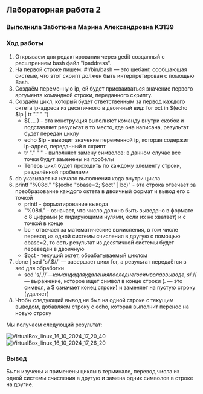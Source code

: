 ## Лабораторная работа 2
### Выполнила Заботкина Марина Александровна K3139
### Ход работы
1) Открываем для редактирования через gedit созданный с расштрением bash файл "ipaddress".
2) На первой строке пишем: #!/bin/bash — это шебанг, сообщающая системе, что этот скрипт должен быть интерпретирован с помощью Bash.
3) Создаём переменную ip, ей будет присваиваться значение первого аргумента командной строки, переданного скрипту.
4) Создаём цикл, который будет ответственным за первод каждого октета ip-адреса из десятичного в двоичный вид:  for oct in $(echo $ip | tr "." " ")
   * $( ... ) - эта конструкция выполняет команду внутри скобок и подставляет результат в то место, где она написана, результат будет передан циклу
   * echo $ip - выводит значение переменной ip, которая содержит ip-адрес, переданный в скрипт
   * tr "." " " - выполняет замену символов: в данном случае все точки будут заменены на пробелы
   * Теперь цикл будет проходить по каждому элементу строки, разделённой пробелами
6) do указывает на начало выполнения кода внутри цикла
7) printf "%08d." "$(echo "obase=2; $oct" | bc)" - эта строка отвечает за преобразование каждого октета в двоичный формат и вывод его с точкой
   * printf - форматирование вывода
   * "%08d." - означает, что число должно быть выведено в формате с 8 цифрами (с лидирующими нулями, если их не хватает) и с точкой в конце
   * bc - отвечает за математические вычисления, в том числе перевод из одной системы счисления в другую с помощью obase=2, то есть результат из десятичной системы будет переведён в двоичную
   * $oct - текущий октет, обрабатываемый циклом
8) done | sed 's/.$//' — завершает цикл for, а результат передаётся в sed для обработки
   * sed 's/.$//' — команда для удаления последнего символа в выводе, s/.$// —  выражение, которое ищет символ в конце строки (. — это символ, а $ означает конец строки) и заменяет на пустую строку (удаляет)
9) Чтобы следующий вывод не был на одной строке с текущим выводом, добавляем строку с echo, которая выполнит перенос на новую строку

Мы получаем следующий результат:

![VirtualBox_linux_16_10_2024_17_20_40](https://github.com/user-attachments/assets/f91899f6-4284-43e8-961e-e18713f5f235)
![VirtualBox_linux_16_10_2024_17_26_20](https://github.com/user-attachments/assets/309ad246-3f8d-4968-afa4-ef768dd5b783)

### Вывод
Были изучены и применены циклы в терминале, перевод числа из одной системы счисления в другую и замена одних символов в строке на другие.


